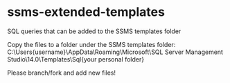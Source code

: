 # ssms-extended-templates
SQL queries that can be added to the SSMS templates folder

Copy the files to a folder under the SSMS templates folder:
C:\Users\{username}\AppData\Roaming\Microsoft\SQL Server Management Studio\14.0\Templates\Sql\{your personal folder}

Please branch/fork and add new files!
